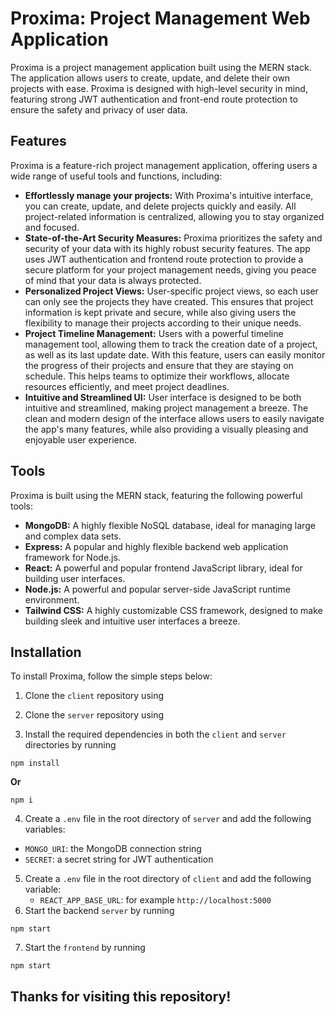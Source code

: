 # Proxima: Project Management Web Application

Proxima is a project management application built using the MERN stack. The application allows users to create, update, and delete their own projects with ease. Proxima is designed with high-level security in mind, featuring strong JWT authentication and front-end route protection to ensure the safety and privacy of user data.

## Features

Proxima is a feature-rich project management application, offering users a wide range of useful tools and functions, including:

- **Effortlessly manage your projects:** With Proxima's intuitive interface, you can create, update, and delete projects quickly and easily. All project-related information is centralized, allowing you to stay organized and focused.
- **State-of-the-Art Security Measures:** Proxima prioritizes the safety and security of your data with its highly robust security features. The app uses JWT authentication and frontend route protection to provide a secure platform for your project management needs, giving you peace of mind that your data is always protected.
- **Personalized Project Views:** User-specific project views, so each user can only see the projects they have created. This ensures that project information is kept private and secure, while also giving users the flexibility to manage their projects according to their unique needs.
- **Project Timeline Management:** Users with a powerful timeline management tool, allowing them to track the creation date of a project, as well as its last update date. With this feature, users can easily monitor the progress of their projects and ensure that they are staying on schedule. This helps teams to optimize their workflows, allocate resources efficiently, and meet project deadlines.
- **Intuitive and Streamlined UI:** User interface is designed to be both intuitive and streamlined, making project management a breeze. The clean and modern design of the interface allows users to easily navigate the app's many features, while also providing a visually pleasing and enjoyable user experience.

## Tools

Proxima is built using the MERN stack, featuring the following powerful tools:

- **MongoDB:** A highly flexible NoSQL database, ideal for managing large and complex data sets.
- **Express:** A popular and highly flexible backend web application framework for Node.js.
- **React:** A powerful and popular frontend JavaScript library, ideal for building user interfaces.
- **Node.js:** A powerful and popular server-side JavaScript runtime environment.
- **Tailwind CSS:** A highly customizable CSS framework, designed to make building sleek and intuitive user interfaces a breeze.

## Installation

To install Proxima, follow the simple steps below:

1. Clone the `client` repository using

2. Clone the `server` repository using

3. Install the required dependencies in both the `client` and `server` directories by running

```
npm install
```

**Or**

```
npm i
```

4. Create a `.env` file in the root directory of `server` and add the following variables:

- `MONGO_URI`: the MongoDB connection string
- `SECRET`: a secret string for JWT authentication

5. Create a `.env` file in the root directory of `client` and add the following variable:
   - `REACT_APP_BASE_URL`: for example `http://localhost:5000`
6. Start the backend `server` by running

```
npm start
```

7. Start the `frontend` by running

```
npm start
```

## Thanks for visiting this repository!
